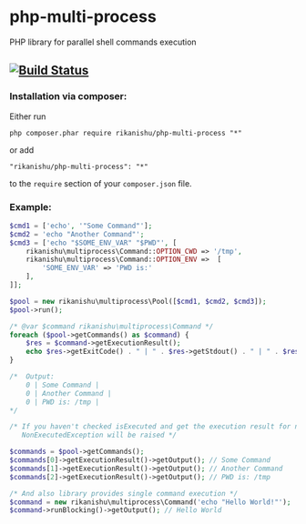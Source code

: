 # php-multi-process #
PHP library for parallel shell commands execution

[![Build Status](https://secure.travis-ci.org/psliwa/PHPPdf.png?branch=master)](http://travis-ci.org/psliwa/PHPPdf)
-----

### Installation via composer: ###
Either run

```
php composer.phar require rikanishu/php-multi-process "*"
```

or add

```
"rikanishu/php-multi-process": "*"
```

to the ```require``` section of your ```composer.json``` file.

### Example: ###

```php
$cmd1 = ['echo', '"Some Command"'];
$cmd2 = 'echo "Another Command"';
$cmd3 = ['echo "$SOME_ENV_VAR" "$PWD"', [
    rikanishu\multiprocess\Command::OPTION_CWD => '/tmp',
    rikanishu\multiprocess\Command::OPTION_ENV =>  [
        'SOME_ENV_VAR' => 'PWD is:'
    ],
]];

$pool = new rikanishu\multiprocess\Pool([$cmd1, $cmd2, $cmd3]);
$pool->run();

/* @var $command rikanishu\multiprocess\Command */
foreach ($pool->getCommands() as $command) {
    $res = $command->getExecutionResult();
    echo $res->getExitCode() . " | " . $res->getStdout() . " | " . $res->getStderr() . "\n";
}

/*  Output:
    0 | Some Command |
    0 | Another Command |
    0 | PWD is: /tmp |
*/

/* If you haven't checked isExecuted and get the execution result for non-executed command,
   NonExecutedException will be raised */

$commands = $pool->getCommands();
$commands[0]->getExecutionResult()->getOutput(); // Some Command
$commands[1]->getExecutionResult()->getOutput(); // Another Command
$commands[2]->getExecutionResult()->getOutput(); // PWD is: /tmp

/* And also library provides single command execution */
$command = new rikanishu\multiprocess\Command('echo "Hello World!"');
$command->runBlocking()->getOutput(); // Hello World
```
